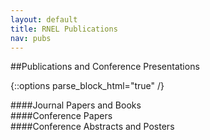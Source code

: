 ```yaml
---
layout: default
title: RNEL Publications
nav: pubs
---
```


##Publications and Conference Presentations

{::options parse_block_html="true" /}

<div class="bs-callout bs-callout-info">
####Journal Papers and Books
</div>

<div class="bs-callout bs-callout-success">
####Conference Papers
</div>

<div class="bs-callout bs-callout-danger">
####Conference Abstracts and Posters
</div>
